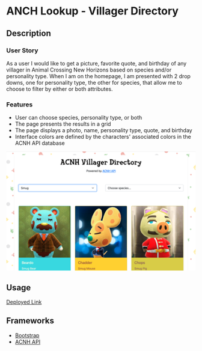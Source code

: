 # ANCH Lookup - Villager Directory

## Description

### User Story

As a user I would like to get a picture, favorite quote, and birthday of any villager in Animal Crossing New Horizons based on species and/or personality type. When I am on the homepage, I am presented with 2 drop downs, one for personality type, the other for species, that allow me to choose to filter by either or both attributes.

### Features

- User can choose species, personality type, or both
- The page presents the results in a grid
- The page displays a photo, name, personality type, quote, and birthday
- Interface colors are defined by the characters' associated colors in the ACNH API database

![](./assets/img/screenshot.png)

## Usage

[Deployed Link](https://ghall89.github.io/acnh-lookup/)

## Frameworks

- [Bootstrap](https://getbootstrap.com)
- [ACNH API](https://acnhapi.com)
